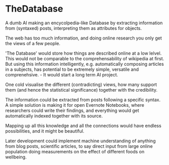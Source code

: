 TheDatabase
===========

A dumb AI making an encycolpedia-like Database by extracting information from (syntaxed) posts, interpreting them as attributes for objects.

The web has too much information, and doing online research you only get the views of a few people. 

'The Database' would store how things are described online at a low lelvel. 
This would not be comparable to the comprehensability of wikipedia at first.
But using this information intelligently, e.g. automatically composing articles in a subjects, has potential to be extremely simple, versatile and comprenehsive. - It would start a long term AI project.

One cold visualise the different (contradicting) views, how many support them (and hence the statistical significance) together with the credibility.

The information could be extracted from posts following a specific syntax.
A simple solution is making it for open Evernote Notebooks, where researchers could write their findings, and everything would get automatically indexed together with its source.

Mapping up all this knowledge and all the connections would have endless possibilities, and it might be beautiful.

Later development could implement machine understanding of anything from blog posts, scientific articles, to say direct input from large online population doing measurements on the effect of different foods on wellbeing.
